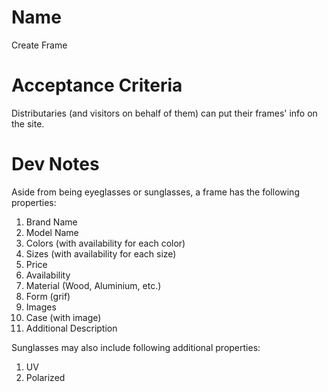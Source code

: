 # Name
Create Frame  

# Acceptance Criteria
Distributaries (and visitors on behalf of them) can put their frames' info on the site.  

# Dev Notes
Aside from being eyeglasses or sunglasses, a frame has the following properties:
1. Brand Name
2. Model Name
3. Colors (with availability for each color)
4. Sizes (with availability for each size)
5. Price
6. Availability
7. Material (Wood, Aluminium, etc.)
8. Form (grif)
9. Images
10. Case (with image)
11. Additional Description
  
Sunglasses may also include following additional properties:
1. UV
2. Polarized
